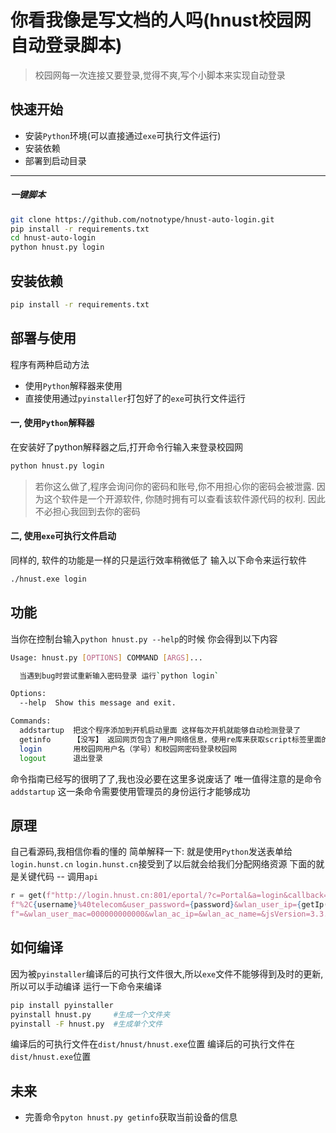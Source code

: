 # 你看我像是写文档的人吗(hnust校园网自动登录脚本)
> 校园网每一次连接又要登录,觉得不爽,写个小脚本来实现自动登录
## 快速开始
- 安装`Python`环境(可以直接通过`exe`可执行文件运行)
- 安装依赖
- 部署到启动目录   
------
##### 一键脚本
```bash
git clone https://github.com/notnotype/hnust-auto-login.git
pip install -r requirements.txt
cd hnust-auto-login
python hnust.py login
```

## 安装依赖
```bash
pip install -r requirements.txt
```
## 部署与使用
程序有两种启动方法
* 使用```Python```解释器来使用
* 直接使用通过```pyinstaller```打包好了的```exe```可执行文件运行

#### 一, 使用`Python`解释器
在安装好了python解释器之后,打开命令行输入来登录校园网

```bash
python hnust.py login
```
> 若你这么做了,程序会询问你的密码和账号,你不用担心你的密码会被泄露.
> 因为这个软件是一个开源软件, 你随时拥有可以查看该软件源代码的权利.
> 因此不必担心我回到去你的密码

#### 二, 使用`exe`可执行文件启动
同样的, 软件的功能是一样的只是运行效率稍微低了
输入以下命令来运行软件

```bash
./hnust.exe login
```

## 功能
当你在控制台输入```python hnust.py --help```的时候
你会得到以下内容

```bash
Usage: hnust.py [OPTIONS] COMMAND [ARGS]...

  当遇到bug时尝试重新输入密码登录 运行`python login`

Options:
  --help  Show this message and exit.

Commands:
  addstartup  把这个程序添加到开机启动里面 这样每次开机就能够自动检测登录了
  getinfo     【没写】 返回网页包含了用户网络信息，使用re库来获取script标签里面的变量
  login       用校园网用户名（学号）和校园网密码登录校园网
  logout      退出登录
```
命令指南已经写的很明了了,我也没必要在这里多说废话了
唯一值得注意的是命令```addstartup```
这一条命令需要使用管理员的身份运行才能够成功

## 原理
自己看源码,我相信你看的懂的
简单解释一下:
就是使用`Python`发送表单给`login.hunst.cn`
`login.hunst.cn`接受到了以后就会给我们分配网络资源
下面的就是关键代码 -- 调用`api`

```python
r = get(f"http://login.hnust.cn:801/eportal/?c=Portal&a=login&callback=dr1004&login_method=1&user_account=%2C0" +
f"%2C{username}%40telecom&user_password={password}&wlan_user_ip={getIp()}&wlan_user_ipv6" +
f"=&wlan_user_mac=000000000000&wlan_ac_ip=&wlan_ac_name=&jsVersion=3.3.3&v={random.randint(1000, 9999)}",timeout=5)
```
## 如何编译
因为被`pyinstaller`编译后的可执行文件很大,所以`exe`文件不能够得到及时的更新,所以可以手动编译
运行一下命令来编译
```bash
pip install pyinstaller
pyinstall hnust.py     #生成一个文件夹
pyinstall -F hnust.py  #生成单个文件 
```
编译后的可执行文件在`dist/hnust/hnust.exe`位置
编译后的可执行文件在`dist/hnust.exe`位置

## 未来
* 完善命令`pyton hnust.py getinfo`获取当前设备的信息
